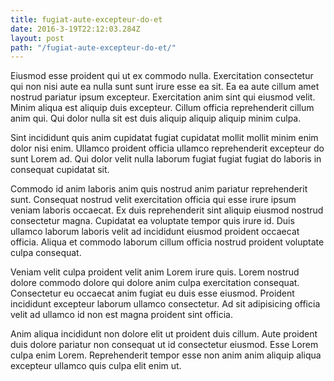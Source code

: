 ```yaml
---
title: fugiat-aute-excepteur-do-et
date: 2016-3-19T22:12:03.284Z
layout: post
path: "/fugiat-aute-excepteur-do-et/"
---
```


Eiusmod esse proident qui ut ex commodo nulla. Exercitation consectetur qui non nisi aute ea nulla sunt sunt irure esse ea sit. Ea ea aute cillum amet nostrud pariatur ipsum excepteur. Exercitation anim sint qui eiusmod velit. Minim aliqua est aliquip duis excepteur. Cillum officia reprehenderit cillum anim qui. Qui dolor nulla sit est duis aliquip aliquip aliquip minim culpa.

Sint incididunt quis anim cupidatat fugiat cupidatat mollit mollit minim enim dolor nisi enim. Ullamco proident officia ullamco reprehenderit excepteur do sunt Lorem ad. Qui dolor velit nulla laborum fugiat fugiat fugiat do laboris in consequat cupidatat sit.

Commodo id anim laboris anim quis nostrud anim pariatur reprehenderit sunt. Consequat nostrud velit exercitation officia qui esse irure ipsum veniam laboris occaecat. Ex duis reprehenderit sint aliquip eiusmod nostrud consectetur magna. Cupidatat ea voluptate tempor quis irure id. Duis ullamco laborum laboris velit ad incididunt eiusmod proident occaecat officia. Aliqua et commodo laborum cillum officia nostrud proident voluptate culpa consequat.

Veniam velit culpa proident velit anim Lorem irure quis. Lorem nostrud dolore commodo dolore qui dolore anim culpa exercitation consequat. Consectetur eu occaecat anim fugiat eu duis esse eiusmod. Proident incididunt excepteur laborum ullamco consectetur. Ad sit adipisicing officia velit ad ullamco id non est magna proident sint officia.

Anim aliqua incididunt non dolore elit ut proident duis cillum. Aute proident duis dolore pariatur non consequat ut id consectetur eiusmod. Esse Lorem culpa enim Lorem. Reprehenderit tempor esse non anim anim aliquip aliqua excepteur ullamco quis culpa elit enim ut.